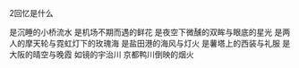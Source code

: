 2回忆是什么

是沉睡的小桥流水
是机场不期而遇的鲜花
是夜空下微醺的双眸与眼底的星光
是两人的摩天轮与霓虹灯下的玫瑰海
是盐田港的海风与灯火
是薯塔上的西装与礼服
是大阪的晴空与晚霞
如镜的宇治川
京都鸭川倒映的烟火



